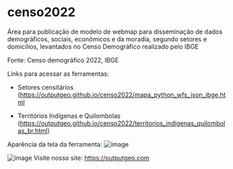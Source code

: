 # censo2022
Área para publicação de modelo de webmap para disseminação de dados demográficos, sociais, econômicos e da moradia, segundo setores e domicílios, levantados no Censo Demográfico realizado pelo IBGE

Fonte: Censo demográfico 2022, IBGE

Links para acessar as ferramentas:

- Setores censitários (https://outputgeo.github.io/censo2022/mapa_python_wfs_json_ibge.html

- Territórios Indígenas e Quilombolas (https://outputgeo.github.io/censo2022/territorios_indigenas_quilombolas_br.html)

Aparência da tela da ferramenta:
![image](https://github.com/OutputGEO/censo2022/assets/150393907/140f1f5f-292b-41bc-b023-feba753967af)

![image](https://github.com/OutputGEO/censo2022/assets/150393907/18b47d5c-1967-48e4-a563-812ecce3361e)   Visite nosso site: https://outputgeo.com
